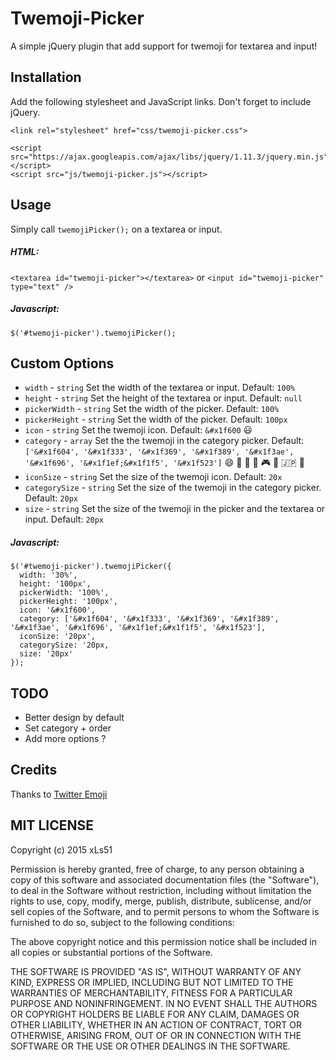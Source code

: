 # Twemoji-Picker

A simple jQuery plugin that add support for twemoji for textarea and input!

## Installation

Add the following stylesheet and JavaScript links. Don't forget to include jQuery.
```
<link rel="stylesheet" href="css/twemoji-picker.css">

<script src="https://ajax.googleapis.com/ajax/libs/jquery/1.11.3/jquery.min.js"></script>
<script src="js/twemoji-picker.js"></script>
```
  
## Usage

Simply call `twemojiPicker();` on a textarea or input.

##### HTML:

`<textarea id="twemoji-picker"></textarea>` or `<input id="twemoji-picker" type="text" />`

##### Javascript:

`$('#twemoji-picker').twemojiPicker();`

## Custom Options

- `width` - `string` Set the width of the textarea or input. Default: `100%`
- `height` - `string` Set the height of the textarea or input. Default: `null`
- `pickerWidth` - `string` Set the width of the picker. Default: `100%`
- `pickerHeight` - `string` Set the width of the picker. Default: `100px`
- `icon` - `string` Set the twemoji icon. Default: `&#x1f600` :smiley:
- `category` - `array` Set the the twemoji in the category picker. Default: `['&#x1f604', '&#x1f333', '&#x1f369', '&#x1f389', '&#x1f3ae', '&#x1f696', '&#x1f1ef;&#x1f1f5', '&#x1f523']` :smile: :deciduous_tree: :doughnut: :tada: :video_game: :oncoming_taxi: :jp: :symbols:
- `iconSize` - `string` Set the size of the twemoji icon. Default: `20x`
- `categorySize` - `string` Set the size of the twemoji in the category picker. Default: `20px`
- `size` - `string` Set the size of the twemoji in the picker and the textarea or input. Default: `20px`

##### Javascript:

```
$('#twemoji-picker').twemojiPicker({
  width: '30%',
  height: '100px',
  pickerWidth: '100%',
  pickerHeight: '100px',
  icon: '&#x1f600',
  category: ['&#x1f604', '&#x1f333', '&#x1f369', '&#x1f389', '&#x1f3ae', '&#x1f696', '&#x1f1ef;&#x1f1f5', '&#x1f523'],
  iconSize: '20px',
  categorySize: '20px,
  size: '20px'
});
```
## TODO

- Better design by default
- Set category + order
- Add more options ?

## Credits

Thanks to [Twitter Emoji](http://github.com/twitter/twemoji)

## MIT LICENSE

Copyright (c) 2015 xLs51

Permission is hereby granted, free of charge, to any person obtaining a copy
of this software and associated documentation files (the "Software"), to deal
in the Software without restriction, including without limitation the rights
to use, copy, modify, merge, publish, distribute, sublicense, and/or sell
copies of the Software, and to permit persons to whom the Software is
furnished to do so, subject to the following conditions:

The above copyright notice and this permission notice shall be included in
all copies or substantial portions of the Software.

THE SOFTWARE IS PROVIDED "AS IS", WITHOUT WARRANTY OF ANY KIND, EXPRESS OR
IMPLIED, INCLUDING BUT NOT LIMITED TO THE WARRANTIES OF MERCHANTABILITY,
FITNESS FOR A PARTICULAR PURPOSE AND NONINFRINGEMENT. IN NO EVENT SHALL THE
AUTHORS OR COPYRIGHT HOLDERS BE LIABLE FOR ANY CLAIM, DAMAGES OR OTHER
LIABILITY, WHETHER IN AN ACTION OF CONTRACT, TORT OR OTHERWISE, ARISING FROM,
OUT OF OR IN CONNECTION WITH THE SOFTWARE OR THE USE OR OTHER DEALINGS IN
THE SOFTWARE.
